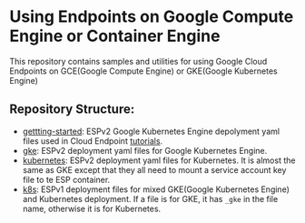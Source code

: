 # Using Endpoints on Google Compute Engine or Container Engine

This repository contains samples and utilities for using Google Cloud Endpoints on GCE(Google Compute Engine) or GKE(Google Kubernetes Engine)

## Repository Structure:
* [gettting-started](gettting-started): ESPv2 Google Kubernetes Engine depolyment yaml files used in Cloud Endpoint [tutorials](https://cloud.google.com/endpoints/docs/openapi/tutorials).
* [gke](gke): ESPv2 deployment yaml files for Google Kubernetes Engine.
* [kubernetes](kubernetes): ESPv2 deployment yaml files for Kubernetes. It is almost the same as GKE except that they all need to mount a service account key file to te ESP container.
* [k8s](k8s): ESPv1 deployment files for mixed GKE(Google Kubernetes Engine) and Kubernetes deployment. If a file is for GKE, it has `_gke` in the file name, otherwise it is for Kubernetes.
